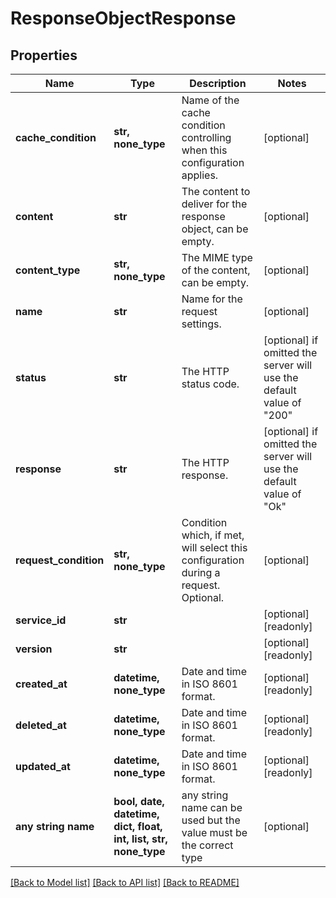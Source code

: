 # ResponseObjectResponse


## Properties
Name | Type | Description | Notes
------------ | ------------- | ------------- | -------------
**cache_condition** | **str, none_type** | Name of the cache condition controlling when this configuration applies. | [optional] 
**content** | **str** | The content to deliver for the response object, can be empty. | [optional] 
**content_type** | **str, none_type** | The MIME type of the content, can be empty. | [optional] 
**name** | **str** | Name for the request settings. | [optional] 
**status** | **str** | The HTTP status code. | [optional]  if omitted the server will use the default value of "200"
**response** | **str** | The HTTP response. | [optional]  if omitted the server will use the default value of "Ok"
**request_condition** | **str, none_type** | Condition which, if met, will select this configuration during a request. Optional. | [optional] 
**service_id** | **str** |  | [optional] [readonly] 
**version** | **str** |  | [optional] [readonly] 
**created_at** | **datetime, none_type** | Date and time in ISO 8601 format. | [optional] [readonly] 
**deleted_at** | **datetime, none_type** | Date and time in ISO 8601 format. | [optional] [readonly] 
**updated_at** | **datetime, none_type** | Date and time in ISO 8601 format. | [optional] [readonly] 
**any string name** | **bool, date, datetime, dict, float, int, list, str, none_type** | any string name can be used but the value must be the correct type | [optional]

[[Back to Model list]](../README.md#documentation-for-models) [[Back to API list]](../README.md#documentation-for-api-endpoints) [[Back to README]](../README.md)


